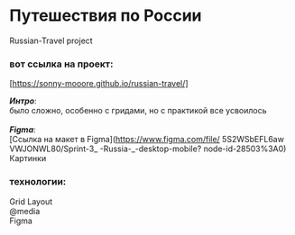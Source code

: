 # Путешествия по России
Russian-Travel project

### вот ссылка на проект:
[https://sonny-mooore.github.io/russian-travel/]

___Интро___:<br/>
было сложно, особенно с гридами, но с практикой все усвоилось  
<br/>
___Figma___:<br/>
[Ссылка на макет в Figma](https://www.figma.com/file/ 5S2WSbEFL6aw VWJONWL80/Sprint-3_ -Russia-_-desktop-mobile?
node-id-28503%3A0)
Картинки
### технологии:
﻿﻿Grid Layout<br/>
﻿﻿@media<br/>
﻿﻿Figma<br/>


